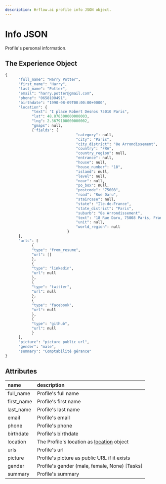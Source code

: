 ```yaml
---
description: Hrflow.ai profile info JSON object.
---
```


# Info JSON

Profile's personal information.

## The Experience Object

```python
{
      "full_name": "Harry Potter",
      "first_name": "Harry",
      "last_name": "Potter",
      "email": "harry.potter@gmail.com",
      "phone": "0658100491",
      "birthdate": "1990-08-09T00:00:00+0000",
      "location": {
            "text": "I place Robert Desnos 75010 Paris",
            "lat": 48.878300000000003,
            "lng": 2.3679100000000002,
            "gmaps": null,
            {'fields': {
                                "category": null,
                                "city": "Paris",
                                "city_district": "8e Arrondissement",
                                "country": "FRA",
                                "country_region": null,
                                "entrance": null,
                                "house": null,
                                "house_number": "18",
                                "island": null,
                                "level": null,
                                "near": null,
                                "po_box": null,
                                "postcode": "75008",
                                "road": "Rue Daru",
                                "staircase": null,
                                "state": "Ile-de-France",
                                "state_district": "Paris",
                                "suburb": "8e Arrondissement",
                                "text": "18 Rue Daru, 75008 Paris, France",
                                "unit": null,
                                "world_region": null
                            }
      },
      "urls": [
            {
            "type": "from_resume",
            "url": []
            },
            {
            "type": "linkedin",
            "url": null
            },
            {
            "type": "twitter",
            "url": null
            },
            {
            "type": "facebook",
            "url": null
            },
            {
            "type": "github",
            "url": null
            }
      ],
      "picture": "picture public url",
      "gender": "male",
      "summary": "Comptabilité gérance"
}
```

## Attributes

| name | description |
| :--- | :--- |
| full\_name | Profile's full name |
| first\_name | Profile's first name |
| last\_name | Profile's last name |
| email | Profile's email |
| phone | Profile's phone |
| birthdate | Profile's birthdate |
| location | The Profile's location as [location](../trait-objects/location-object.md) object |
| urls | Profile's url |
| picture | Profile's picture as public URL if it exists |
| gender | Profile's gender \(male, female, None\) \[Tasks\] |
| summary | Profile's summary |

